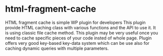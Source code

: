 # html-fragment-cache
HTML fragment cache is simple WP plugin for developers
This plugin provide HTML caching class with various functions and the API to use it. It is using classic file cache method. This plugin may be very useful once you need to cache specific pieces of your code insted of whole page. Plugin offers very good key-based key-data system which can be use also for caching dynamic queries with multiple parameters.
